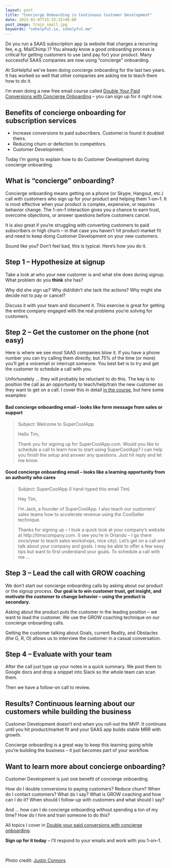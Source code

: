 ```yaml
---
layout: post
title: "Concierge Onboarding is Continuous Customer Development"
date: 2015-02-07T15:33:32+08:00
post_image: train_small.jpg
keywords: "sohelpful.io, sohelpful.me"
---
```

<p>Do you run a SAAS subscription app (a website that charges a recurring fee, e.g. MailChimp )? You already know a good onboarding process is critical for getting customers to use (and pay for) your product. Many successful SAAS companies are now using “concierge” onboarding.</p>
<p>At SoHelpful we’ve been doing concierge onboarding for the last two years. It has worked so well that other companies are asking me to teach them how to do it.</p>
<p>I&#8217;m even doing a new free email course called <a href="http://try.sohelpful.me/concierge.html">Double Your Paid Conversions with Concierge Onboarding</a> &#8211; you can sign up for it right now.</p>
<h2 id="benefitsofconciergeonboardingforsubscriptionservices">Benefits of concierge onboarding for subscription services</h2>
<ul>
<li>Increase conversions to paid subscribers. Customer.io found it doubled theirs.</li>
<li>Reducing churn or defection to competitors.</li>
<li>Customer Development.</li>
</ul>
<p>Today I’m going to explain how to do Customer Development during concierge onboarding.</p>
<h2 id="whatisconciergeonboarding">What is “concierge” onboarding?</h2>
<p>Concierge onboarding means getting on a phone (or Skype, Hangout, etc.) call with customers who sign up for your product and helping them 1-on–1. It is most effective when your product is complex, expensive, or requires behavior change. The 1-on–1 interaction gives you a chance to earn trust, overcome objections, or answer questions before customers cancel.</p>
<p>It is also great if you&#8217;re struggling with converting customers to paid subscribers or high churn &#8211; in that case you haven’t hit product-market fit and need to keep doing Customer Development on your new customers.</p>
<p>Sound like you? Don’t feel bad, this is typical. Here&#8217;s how you do it.</p>
<h2 id="step1-hypothesizeatsignup">Step 1 &#8211; Hypothesize at signup</h2>
<p>Take a look at who your new customer is and what she does during signup. What problem do you <strong>think</strong> she has?</p>
<p>Why did she sign up? Why did/didn’t she tack the actions? Why might she decide not to pay or cancel?</p>
<p>Discuss it with your team and document it. This exercise is great for getting the entire company engaged with the real problems you’re solving for customers.</p>
<h2 id="step2-getthecustomeronthephonenoteasy">Step 2 &#8211; Get the customer on the phone (not easy)</h2>
<p>Here is where we see most SAAS companies blow it. If you have a phone number you can try calling them directly, but 75% of the time (or more) you’ll get a voicemail or interrupt someone. You best bet is to try and get the customer to schedule a call with you.</p>
<p>Unfortunately … they will probably be reluctant to do this. The key is to position the call as an opportunity to teach/help/train the new customer so they want to get on a call. I cover this in detail <a href="http://try.sohelpful.me/concierge.html">in the course</a>, but here some examples:</p>
<h4 id="bad-lookslikeformmessagefromsalesorsupport">Bad concierge onboarding email &#8211; looks like form message from sales or support</h4>
<blockquote><p>Subject: Welcome to SuperCoolApp</p>
<p>Hello Tim,</p>
<p>Thank you for signing up for SuperCoolApp.com. Would you like to schedule a call to learn how to start using SuperCoolApp? I can help you finish the setup and answer any questions. Just hit reply and let me know.</p></blockquote>
<h4 id="good-lookslikealearningopportunityfromanauthoritywhocares">Good concierge onboarding email &#8211; looks like a learning opportunity from an authority who cares</h4>
<blockquote><p>Subject: SuperCoolApp (I hand-typed this email Tim)</p>
<p>Hey Tim,</p>
<p>I’m Jack, a founder of SuperCoolApp. I also teach our customers’ sales teams how to accelerate revenue using the CoolSeller technique.</p>
<p>Thanks for signing up &#8211; I took a quick look at your company’s website at http://timscompany.com. (I see you’re in Orlando &#8211; I go there once/year to teach sales workshops, nice city). Let’s get on a call and talk about your company and goals. I may be able to offer a few easy tips but want to first understand your goals. To schedule a call with me …</p></blockquote>
<h2 id="step3-leadthecallwithgrowcoaching">Step 3 &#8211; Lead the call with GROW coaching</h2>
<p>We don’t start our concierge onboarding calls by asking about our product or the signup process. <strong>Our goal is to win customer trust, get insight, and motivate the customer to change behavior &#8211; using the product is secondary.</strong></p>
<p>Asking about the product puts the customer in the leading position &#8211; we want to lead the customer. We use the GROW coaching technique on our concierge onboarding calls.</p>
<p>Getting the customer talking about Goals, current Reality, and Obstacles (the G, R, O) allows us to interview the customer in a casual conversation.</p>
<h2 id="step4-evaluatewithyourteam">Step 4 &#8211; Evaluate with your team</h2>
<p>After the call just type up your notes in a quick summary. We post them to Google docs and drop a snippet into Slack so the whole team can scan them.</p>
<p>Then we have a follow-on call to review.</p>
<h2>Results? Continuous learning about our customers while building the business</h2>
<p>Customer Development doesn&#8217;t end when you roll-out the MVP. It continues until you hit product/market fit and your SAAS app builds stable MRR with growth.</p>
<p>Concierge onboarding is a great way to keep this learning going while you&#8217;re building the business &#8211; it just becomes part of your workflow.</p>
<h2 id="wanttolearnmoreaboutconciergeonboarding">Want to learn more about concierge onboarding?</h2>
<p>Customer Development is just one benefit of concierge onboarding.</p>
<p>How do I double conversions to paying customers? Reduce churn? When do I contact customers? What do I say? What is GROW coaching and how can I do it? When should I follow-up with customers and what should I say?</p>
<p>And … how can I do concierge onboarding without spending a ton of my time? How do I hire and train someone to do this?</p>
<p>All topics I cover in <a href="http://try.sohelpful.me/concierge.html">Double your paid conversions with concierge onboarding</a>.</p>
<p><strong>Sign up for it today</strong> &#8211; I’ll respond to your emails and work with you 1-on–1.</p>
<p>&nbsp;</p>
<p>Photo credit: <a class="owner-name truncate" title="Go to Justin Connors's photostream" href="https://www.flickr.com/photos/justinconnors/" data-track="attributionNameClick" data-rapid_p="47">Justin Connors</a></p>